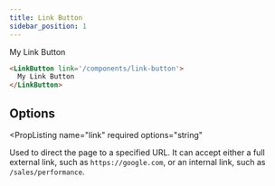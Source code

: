 ```yaml
---
title: Link Button
sidebar_position: 1
---
```


<LinkButton link='/components/link-button'>
  My Link Button
</LinkButton>

```markdown
<LinkButton link='/components/link-button'>
  My Link Button
</LinkButton>
```

## Options


<PropListing
  name="link"
  required
  options="string"
>
Used to direct the page to a specified URL. It can accept either a full external link, such as  `https://google.com`, or an internal link, such as `/sales/performance`.

</PropListing>